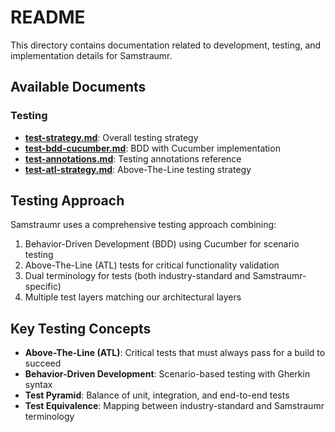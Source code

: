 <!-- 
Copyright (c) 2025 [Eric C. Mumford (@heymumford)](https://github.com/heymumford), Gemini Deep Research, Claude 3.7.
-->

# README

This directory contains documentation related to development, testing, and implementation details for Samstraumr.

## Available Documents

### Testing

- **[test-strategy.md](./test-strategy.md)**: Overall testing strategy
- **[test-bdd-cucumber.md](./test-bdd-cucumber.md)**: BDD with Cucumber implementation
- **[test-annotations.md](./test-annotations.md)**: Testing annotations reference
- **[test-atl-strategy.md](./test-atl-strategy.md)**: Above-The-Line testing strategy

## Testing Approach

Samstraumr uses a comprehensive testing approach combining:

1. Behavior-Driven Development (BDD) using Cucumber for scenario testing
2. Above-The-Line (ATL) tests for critical functionality validation
3. Dual terminology for tests (both industry-standard and Samstraumr-specific)
4. Multiple test layers matching our architectural layers

## Key Testing Concepts

- **Above-The-Line (ATL)**: Critical tests that must always pass for a build to succeed
- **Behavior-Driven Development**: Scenario-based testing with Gherkin syntax
- **Test Pyramid**: Balance of unit, integration, and end-to-end tests
- **Test Equivalence**: Mapping between industry-standard and Samstraumr terminology

